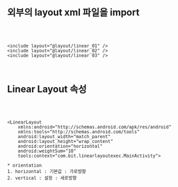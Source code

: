 
## 외부의 layout xml 파일을 import
<code>

	<include layout="@layout/linear_01" />
	<include layout="@layout/linear_02" />
	<include layout="@layout/linear_03" />

</code>

## Linear Layout 속성
<code>

	<LinearLayout 
	    xmlns:android="http://schemas.android.com/apk/res/android"
	    xmlns:tools="http://schemas.android.com/tools"
	    android:layout_width="match_parent"
	    android:layout_height="wrap_content"
	    android:orientation="horizontal"
	    android:weightSum="10"
	    tools:context="com.bit.linearlayoutexec.MainActivity">
	
	* orientation
	1. horizontal : 기본값 : 가로뱡향
	2. vertical : 설정 : 세로방향

</code>
